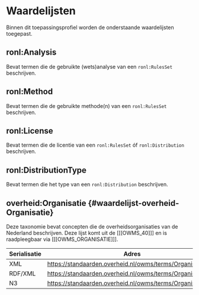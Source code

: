 # Waardelijsten
Binnen dit toepassingsprofiel worden de onderstaande waardelijsten toegepast.

## ronl:Analysis
Bevat termen die de gebruikte (wets)analyse van een `ronl:RulesSet` beschrijven.

## ronl:Method
Bevat termen die de gebruikte methode(n) van een `ronl:RulesSet` beschrijven.

## ronl:License
Bevat termen die de licentie van een `ronl:RulesSet` óf `ronl:Distribution` beschrijven.

## ronl:DistributionType
Bevat termen die het type van een `ronl:Distribution` beschrijven.

## overheid:Organisatie {#waardelijst-overheid-Organisatie}
Deze taxonomie bevat concepten die de overheidsorganisaties van de Nederland beschrijven. Deze lijst komt uit de
[[[OWMS_40]]] en is raadpleegbaar via [[[OWMS_ORGANISATIE]]].

| Serialisatie | Adres                                                      |
|--------------|------------------------------------------------------------|
| XML          | https://standaarden.overheid.nl/owms/terms/Organisatie.xml |
| RDF/XML      | https://standaarden.overheid.nl/owms/terms/Organisatie.rdf |
| N3           | https://standaarden.overheid.nl/owms/terms/Organisatie.n3  |
